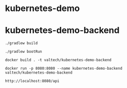 # kubernetes-demo


# kubernetes-demo-backend

```
./gradlew build

./gradlew bootRun

docker build . -t valtech/kubernetes-demo-backend

docker run -p 8080:8080 --name kubernetes-demo-backend valtech/kubernetes-demo-backend

http://localhost:8080/api

```